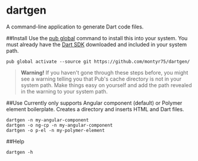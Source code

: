 # dartgen
A command-line application to generate Dart code files.

##Install
Use the [pub global](https://www.dartlang.org/tools/pub/cmd/pub-global.html) command to install this into your system. You must already have the [Dart SDK](https://www.dartlang.org/downloads/) downloaded and included in your system path.

    pub global activate --source git https://github.com/montyr75/dartgen/

>**Warning!**
>If you haven't gone through these steps before, you might see a warning telling you that Pub's cache directory is not in your system path. Make things easy on yourself and add the path revealed in the warning to your system path.

##Use
Currently only supports Angular component (default) or Polymer element boilerplate. Creates a directory and inserts HTML and Dart files.

    dartgen -n my-angular-component
    dartgen -o ng-cp -n my-angular-component
    dartgen -o p-el -n my-polymer-element

##Help

    dartgen -h
    
